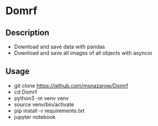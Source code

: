 # Domrf

## Description
* Download and save data with pandas
* Download and save all images of all objects with asyncio

## Usage
* git clone https://github.com/msnazarow/Domrf 
* cd Domrf
* python3 -m venv venv
* source venv/bin/activate
* pip install -r requirements.txt
* jupyter notebook
